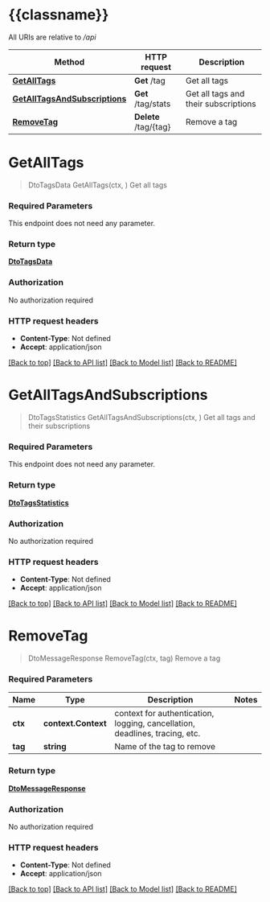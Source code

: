# {{classname}}

All URIs are relative to */api*

Method | HTTP request | Description
------------- | ------------- | -------------
[**GetAllTags**](TagApi.md#GetAllTags) | **Get** /tag | Get all tags
[**GetAllTagsAndSubscriptions**](TagApi.md#GetAllTagsAndSubscriptions) | **Get** /tag/stats | Get all tags and their subscriptions
[**RemoveTag**](TagApi.md#RemoveTag) | **Delete** /tag/{tag} | Remove a tag

# **GetAllTags**
> DtoTagsData GetAllTags(ctx, )
Get all tags

### Required Parameters
This endpoint does not need any parameter.

### Return type

[**DtoTagsData**](dto.TagsData.md)

### Authorization

No authorization required

### HTTP request headers

 - **Content-Type**: Not defined
 - **Accept**: application/json

[[Back to top]](#) [[Back to API list]](../README.md#documentation-for-api-endpoints) [[Back to Model list]](../README.md#documentation-for-models) [[Back to README]](../README.md)

# **GetAllTagsAndSubscriptions**
> DtoTagsStatistics GetAllTagsAndSubscriptions(ctx, )
Get all tags and their subscriptions

### Required Parameters
This endpoint does not need any parameter.

### Return type

[**DtoTagsStatistics**](dto.TagsStatistics.md)

### Authorization

No authorization required

### HTTP request headers

 - **Content-Type**: Not defined
 - **Accept**: application/json

[[Back to top]](#) [[Back to API list]](../README.md#documentation-for-api-endpoints) [[Back to Model list]](../README.md#documentation-for-models) [[Back to README]](../README.md)

# **RemoveTag**
> DtoMessageResponse RemoveTag(ctx, tag)
Remove a tag

### Required Parameters

Name | Type | Description  | Notes
------------- | ------------- | ------------- | -------------
 **ctx** | **context.Context** | context for authentication, logging, cancellation, deadlines, tracing, etc.
  **tag** | **string**| Name of the tag to remove | 

### Return type

[**DtoMessageResponse**](dto.MessageResponse.md)

### Authorization

No authorization required

### HTTP request headers

 - **Content-Type**: Not defined
 - **Accept**: application/json

[[Back to top]](#) [[Back to API list]](../README.md#documentation-for-api-endpoints) [[Back to Model list]](../README.md#documentation-for-models) [[Back to README]](../README.md)

